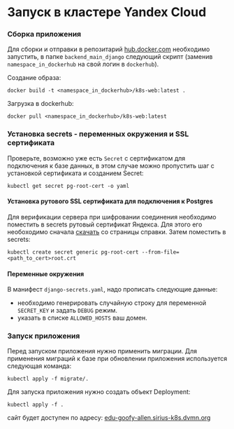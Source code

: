 # Запуск в кластере Yandex Cloud

### Сборка приложения

Для сборки и отправки в репозитарий [hub.docker.com](hub.docker.com) необходимо запустить, в папке `backend_main_django` следующий скрипт (заменив `namespace_in_dockerhub` на свой логин в `dockerhub`).

Создание образа:
```shell
docker build -t <namespace_in_dockerhub>/k8s-web:latest .
```
Загрузка в dockerhub:
```shell
docker pull <namespace_in_dockerhub>/k8s-web:latest
```
### Установка secrets - переменных окружения и SSL сертификата

Проверьте, возможно уже есть `Secret` с сертификатом для подключения к базе данных, в этом случае можно пропустить шаг с установкой сертификата и созданием Secret:

```shell
kubectl get secret pg-root-cert -o yaml
```

#### Установка рутового SSL сертификата для подключения к Postgres
Для верификации сервера при шифровании соединения необходимо поместить в secrets рутовый сертификат Яндекса. 
Для этого его необоходимо сначала [скачать](https://yandex.cloud/ru/docs/managed-postgresql/operations/connect?utm_referrer=https%3A%2F%2Fgithub.com%2Fspawlov%2Fyc-k8s%2Ftree%2Fmain%2Fyc-sirius%2Fedu-goofy-allen#get-ssl-cert) со страницы справки. 
Затем поместить в secrets:
```shell
kubectl create secret generic pg-root-cert --from-file=<path_to_cert>root.crt
```

#### Переменные окружения
В манифест `django-secrets.yaml`, надо прописать следующие данные:
 - необходимо генерировать случайную строку для переменной `SECRET_KEY` и задать `DEBUG` режим.
 - указать в списке `ALLOWED_HOSTS` ваш домен.

### Запуск приложения

Перед запуском приложения нужно применить миграции. Для применения миграций к базе при обновлении приложения используется следующая команда:
```shell
kubectl apply -f migrate/.
```

Для запуска приложения нужно создать объект Deployment:
```shell
kubectl apply -f .
```

сайт будет доступен по адресу: [edu-goofy-allen.sirius-k8s.dvmn.org](https://edu-goofy-allen.sirius-k8s.dvmn.org/)

